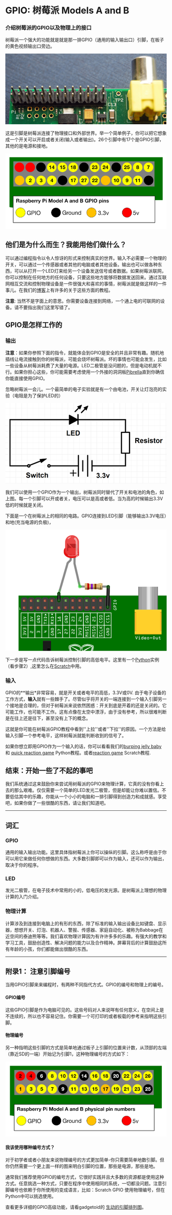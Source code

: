 # GPIO: 树莓派 Models A and B

### 介绍树莓派的GPIO以及物理上的接口

树莓派一个强大的功能就是就是那一排GPIO（通用的输入输出口）引脚，在板子的黄色视频输出口旁边。

![GPIO pins](images/gpio-pins.jpg)

这是引脚是树莓派连接了物理接口和外部世界。举一个简单例子，你可以把它想象成一个开关可以开启或者关闭(输入或者输出)。26个引脚中有17个是GPIO引脚，其他的是电源和接地。

![GPIO layout](images/a-and-b-gpio-numbers.png)

## 他们是为什么而生？我能用他们做什么？

可以通过编程指令以令人惊讶的形式来控制真实的世界。输入不必需要一个物理的开关，可以通过一个传感器或者其他的电脑或者其他设备。输出也可以做各种东西，可以从打开一个LED灯来给另一个设备发送信号或者数据。如果树莓派联网，你可以控制在任何地方的任何设备，只要这些地方能够将数据发送回来。通过互联网相互交流和控制物理设备是一件很强大和喜欢的事情，树莓派就是做这样的一件事儿。在我们的[博客](http://www.raspberrypi.org/blog/)上有许多的关于这些方面的教程。

**注意**:  当然不是字面上的意思。你需要设备连接到网络，一个通上电的可联网的设备。请不要指出我们这里写错了。

## GPIO是怎样工作的

### 输出

**注意**：如果你参照下面的指令，就能体会到GPIO是安全的并且非常有趣。随机地插线让电流接触到你的树莓派，可能会烧坏树莓派。坏的事情也可能会发生，比如一些设备从树莓派耗费了大量的电源。LED二极管是没问题的，但是电动机就不行。如果你担心这些，你可能需要考虑使用一个外接的洞洞板[Pibrella](http://pibrella.com/)直到你确信你能直接使用GPIO。

忽略树莓派一会儿。一个最简单的电子实验就是有一个由电池，开关让灯泡亮的实验（电阻是为了保护LED的）

![简单电路](images/simple-circuit.png)

我们可以使用一个GPIO作为一个输出，树莓派同时替代了开关和电池的角色，如上图。每一个引脚可以开或者关，电压可以是高或者低。当为高的时候输出3.3V低的时候就是关闭。

下面是一个在树莓派上的相同的电路。GPIO连接到LED引脚（能够输出3.3V电压）和地(充当电源的负极)，

![GPIO wth LED](images/gpio-led.png)

下一步是写一点代码告诉树莓派控制引脚的高低电平。这里有一个[Python](http://www.raspberrypi.org/learning/quick-reaction-game/)实例（看步骤2）,这里怎么在[Scratch](http://www.raspberrypi.org/learning/robot-antenna/)中用。

### 输入

GPIO的**输出*非常容易，就是开关或者电平的高低，3.3V或0V. 由于电子设备的工作方式，**输入**就有一些棘手了。尽管似乎将开关的一端连接到一个输入引脚另一个接地是合理的，但对于树莓派来说依然困惑：开关到底是开着的还是关闭的。它可能工作，也可能不工作。这有点像在太空中漂浮，由于没有参考，所以很难判断是在往上还是往下，甚至没有上下的概念。

这就是你可能在树莓派GPIO教程中看到''上拉''或者''下拉''的原因。一个方法是给输入引脚一个参考电平，这样树莓派就能判断收到的信号了。

如果你想立即用GPIO作为一个输入的话，你可以看看我们的[burping jelly baby](https://www.raspberrypi.org/learning/burping-jelly-baby/) 和 [quick reaction game](http://www.raspberrypi.org/learning/quick-reaction-game/) Python教程。或者[reaction game](http://www.raspberrypi.org/learning/reaction-game/) Scratch教程.

## 结束：开始一些了不起的事吧

我们系统通过这来鼓励你来尝试用树莓派的GPIO来物理计算，它真的没有你看上去的那么艰难。仅仅需要一个简单的LED发光二极管，但是却能让你难以置信。不要低估其中的乐趣，你能从一个小小的电脑和一排引脚得到创造力和成就感。享受吧，如果你做了一些很酷的东西，请让我们知道吧。

---

## 词汇

### GPIO

通用的输入输出功能。这里具体指树莓派上你可以操纵的引脚。这么称呼是由于你可以用它来做任何你想做的东西。大多数引脚即可以作为输入，还可以作为输出，取决于你的程序。

### LED

发光二极管，在电子技术中常用的小的，低电压的发光源。是树莓派上理想的物理计算的入门介绍。

### 物理计算

计算涉及到连接到电脑上的有形的东西，除了标准的输入输出设备比如键盘、显示器，想想开关、灯泡、机器人、警报、传感器、家庭自动化、被称为Babbage在近空间的泰迪熊等等。我们喜欢物理计算因为有许许多多的乐趣。有强大的教学和学习工具，鼓励创造性、解决问题的能力以及合作精神。屏幕背后的计算鼓励这所有年龄的小孩，你们都能做出很酷的东西。

---

## 附录1： 注意引脚编号

当用GPIO引脚来来编程时，有两种不同指代方式。GPIO的编号和物理上的编号。

#### GPIO编号

这些GPIO引脚是作为电脑可见的。这些号码对人来说咩有任何意义，在空间上是不连续的，所以也不容易记住。你需要一个可打印的或者板载的参考来指明这些引脚。

#### 物理编号

另一种指明这些引脚的方式是简单地通过板子上引脚的位置来计数，从顶部的左端（靠近SD的一端）开始记为引脚1，这种物理编号的方式如下：

![GPIO layout](images/a-and-b-physical-pin-numbers.png)

#### 我该使用哪种编号方式？

对于初学者或者小朋友来说物理编号的方式更加简单-你只需要简单地数引脚。但你仍然需要一个更上面一样的图来明白引脚的位置，那些是电源，那些是地。

通常我们推荐使用GPIO的编号方式，它很好实践并且大多数的资源都是使用这种方式。任意挑选一种方式，只要在程序中使用相同的系统，一切都没问题。注意引脚编号也依赖于你所使用的变成语言，比如：Scratch GPIO 使用物理编号，但在Python中可以挑选使用。

查看更多详细的GPIO高级功能，请看gadgetoid的 [生动的引脚排列图](http://pinout.xyz/)。
